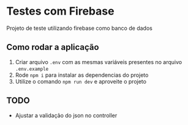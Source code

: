 # Testes com Firebase

Projeto de teste utilizando firebase como banco de dados

## Como rodar a aplicação

1. Criar arquivo `.env` com as mesmas variáveis presentes no arquivo `.env.example`
2. Rode `npm i` para instalar as dependencias do projeto
3. Utilize o comando `npm run dev` e aproveite o projeto

## TODO

- Ajustar a validação do json no controller
